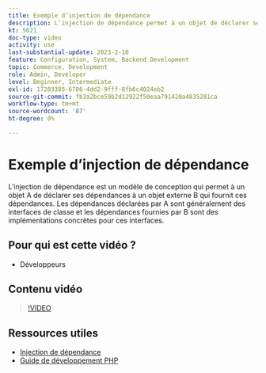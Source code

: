 ```yaml
---
title: Exemple d’injection de dépendance
description: L’injection de dépendance permet à un objet de déclarer ses dépendances, fournies par un objet externe, ce qui favorise la flexibilité et la modularité.
kt: 5621
doc-type: video
activity: use
last-substantial-update: 2023-2-10
feature: Configuration, System, Backend Development
topic: Commerce, Development
role: Admin, Developer
level: Beginner, Intermediate
exl-id: 17203385-6786-4dd2-9fff-8fb6c4024eb2
source-git-commit: fb3a2bce59b2d12922f50eaa791420a4835281ca
workflow-type: tm+mt
source-wordcount: '87'
ht-degree: 0%

---
```


# Exemple d’injection de dépendance

L’injection de dépendance est un modèle de conception qui permet à un objet A de déclarer ses dépendances à un objet externe B qui fournit ces dépendances. Les dépendances déclarées par A sont généralement des interfaces de classe et les dépendances fournies par B sont des implémentations concrètes pour ces interfaces.

## Pour qui est cette vidéo ?

- Développeurs

## Contenu vidéo

>[!VIDEO](https://video.tv.adobe.com/v/3412446?quality=12&learn=on&captions=fre_fr)

## Ressources utiles

- [Injection de dépendance](https://developer.adobe.com/commerce/php/development/components/dependency-injection/)
- [Guide de développement PHP](https://developer.adobe.com/commerce/php/development/)
